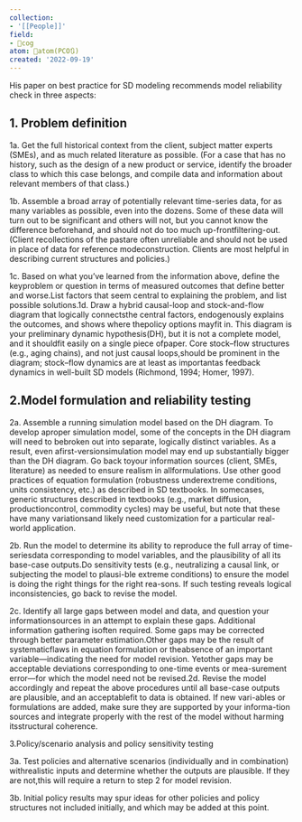 ```yaml
---
collection:
- '[[People]]'
field:
- 👾cog
atom: 🧭atom(PCO🔃)
created: '2022-09-19'
---
```


His paper on best practice for SD modeling recommends model reliability check in three aspects:
## 1. Problem definition

1a. Get the full historical context from the client, subject matter experts (SMEs), and as much related literature as possible. (For a case that has no history, such as the design of a new product or service, identify the broader class to which this case belongs, and compile data and information about relevant members of that class.)
	
1b. Assemble a broad array of potentially relevant time-series data, for as many variables as possible, even into the dozens. Some of these data will turn out to be significant and others will not, but you cannot know the difference beforehand, and should not do too much up-frontfiltering-out. (Client recollections of the pastare often unreliable and should not be used in place of data for reference modeconstruction. Clients are most helpful in describing current structures and policies.)
	
1c. Based on what you’ve learned from the information above, define the keyproblem or question in terms of measured outcomes that define better and worse.List factors that seem central to explaining the problem, and list possible solutions.1d. Draw a hybrid causal-loop and stock-and-flow diagram that logically connectsthe central factors, endogenously explains the outcomes, and shows where thepolicy options mayfit in. This diagram is your preliminary dynamic hypothesis(DH), but it is not a complete model, and it shouldfit easily on a single piece ofpaper. Core stock–flow structures (e.g., aging chains), and not just causal loops,should be prominent in the diagram; stock–flow dynamics are at least as importantas feedback dynamics in well-built SD models (Richmond, 1994; Homer, 1997).
	
## 2.Model formulation and reliability testing
2a. Assemble a running simulation model based on the DH diagram. To develop aproper simulation model, some of the concepts in the DH diagram will need to bebroken out into separate, logically distinct variables. As a result, even afirst-versionsimulation model may end up substantially bigger than the DH diagram. Go back toyour information sources (client, SMEs, literature) as needed to ensure realism in allformulations. Use other good practices of equation formulation (robustness underextreme conditions, units consistency, etc.) as described in SD textbooks. In somecases, generic structures described in textbooks (e.g., market diffusion, productioncontrol, commodity cycles) may be useful, but note that these have many variationsand likely need customization for a particular real-world application.

2b. Run the model to determine its ability to reproduce the full array of time-seriesdata corresponding to model variables, and the plausibility of all its base-case outputs.Do sensitivity tests (e.g., neutralizing a causal link, or subjecting the model to plausi-ble extreme conditions) to ensure the model is doing the right things for the right rea-sons. If such testing reveals logical inconsistencies, go back to revise the model.

2c. Identify all large gaps between model and data, and question your informationsources in an attempt to explain these gaps. Additional information gathering isoften required. Some gaps may be corrected through better parameter estimation.Other gaps may be the result of systematicflaws in equation formulation or theabsence of an important variable—indicating the need for model revision. Yetother gaps may be acceptable deviations corresponding to one-time events or mea-surement error—for which the model need not be revised.2d. Revise the model accordingly and repeat the above procedures until all base-case outputs are plausible, and an acceptablefit to data is obtained. If new vari-ables or formulations are added, make sure they are supported by your informa-tion sources and integrate properly with the rest of the model without harming itsstructural coherence.

3.Policy/scenario analysis and policy sensitivity testing

3a. Test policies and alternative scenarios (individually and in combination) withrealistic inputs and determine whether the outputs are plausible. If they are not,this will require a return to step 2 for model revision.

3b. Initial policy results may spur ideas for other policies and policy structures not included initially, and which may be added at this point.